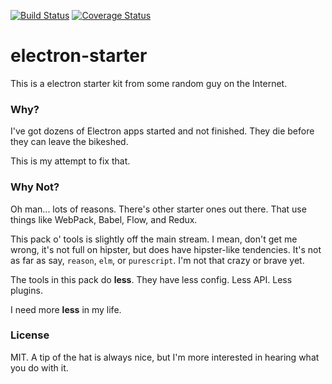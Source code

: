 [![Build Status](https://semaphoreci.com/api/v1/infinite-steve/electron-starter/branches/master/shields_badge.svg)](https://semaphoreci.com/infinite-steve/electron-starter)
[![Coverage Status](https://coveralls.io/repos/github/skellock/electron-starter/badge.svg)](https://coveralls.io/github/skellock/electron-starter)

# electron-starter

This is a electron starter kit from some random guy on the Internet.


### Why?

I've got dozens of Electron apps started and not finished. They die before they can leave the bikeshed.

This is my attempt to fix that.


### Why Not?

Oh man... lots of reasons. There's other starter ones out there. That use things like WebPack, Babel, Flow, and Redux.

This pack o' tools is slightly off the main stream. I mean, don't get me wrong, it's not full on hipster, but does have hipster-like tendencies. It's not as far as say, `reason`, `elm`, or `purescript`. I'm not that crazy or brave yet.

The tools in this pack do **less**. They have less config. Less API. Less plugins.

I need more **less** in my life.


### License

MIT. A tip of the hat is always nice, but I'm more interested in hearing what you do with it.

